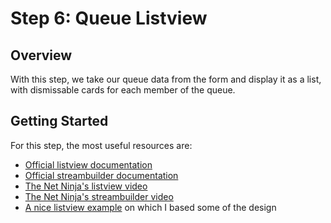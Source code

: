 # Step 6: Queue Listview

## Overview
With this step, we take our queue data from the form and display it as a list, with dismissable cards for each member of the queue.

## Getting Started

For this step, the most useful resources are:

- [Official listview documentation](https://api.flutter.dev/flutter/widgets/ListView-class.html)
- [Official streambuilder documentation](https://api.flutter.dev/flutter/widgets/StreamBuilder-class.html)
- [The Net Ninja's listview video](https://youtu.be/TKM6_MTNGsI)
- [The Net Ninja's streambuilder video](https://youtu.be/PT3v28eyOqg)
- [A nice listview example](https://proandroiddev.com/flutter-thursday-02-beautiful-list-ui-and-detail-page-a9245f5ceaf0) on which I based some of the design
